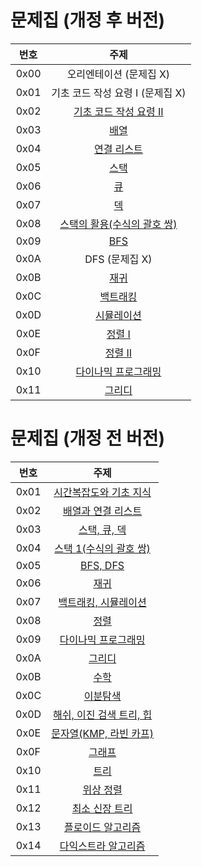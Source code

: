 # 문제집 (개정 후 버전)

| 번호 | 주제 |
| :--: | :--: |
| 0x00 | 오리엔테이션 (문제집 X) |
| 0x01 | 기초 코드 작성 요령 I (문제집 X) |
| 0x02 | [기초 코드 작성 요령 II](https://www.acmicpc.net/workbook/view/7306) |
| 0x03 | [배열](https://www.acmicpc.net/workbook/view/7307) |
| 0x04 | [연결 리스트](https://www.acmicpc.net/workbook/view/7308) |
| 0x05 | [스택](https://www.acmicpc.net/workbook/view/7309) |
| 0x06 | [큐](https://www.acmicpc.net/workbook/view/7310) |
| 0x07 | [덱](https://www.acmicpc.net/workbook/view/7311) |
| 0x08 | [스택의 활용(수식의 괄호 쌍)](https://www.acmicpc.net/workbook/view/7312) |
| 0x09 | [BFS](https://www.acmicpc.net/workbook/view/7313) |
| 0x0A | DFS (문제집 X) |
| 0x0B | [재귀](https://www.acmicpc.net/workbook/view/7314) |
| 0x0C | [백트래킹](https://www.acmicpc.net/workbook/view/7315) |
| 0x0D | [시뮬레이션](https://www.acmicpc.net/workbook/view/7316) |
| 0x0E | [정렬 I](https://www.acmicpc.net/workbook/view/7317) |
| 0x0F | [정렬 II](https://www.acmicpc.net/workbook/view/7318) |
| 0x10 | [다이나믹 프로그래밍](https://www.acmicpc.net/workbook/view/7319) |
| 0x11 | [그리디](https://www.acmicpc.net/workbook/view/7320) |


# 문제집 (개정 전 버전)

| 번호 | 주제 |
| :---: | :---: |
| 0x01 | [시간복잡도와 기초 지식](https://www.acmicpc.net/workbook/view/7286) |
| 0x02 | [배열과 연결 리스트](https://www.acmicpc.net/workbook/view/7287) |
| 0x03 | [스택, 큐, 덱](https://www.acmicpc.net/workbook/view/7288) |
| 0x04 | [스택 1(수식의 괄호 쌍)](https://www.acmicpc.net/workbook/view/7289) |
| 0x05 | [BFS, DFS](https://www.acmicpc.net/workbook/view/7290) |
| 0x06 | [재귀](https://www.acmicpc.net/workbook/view/7291) |
| 0x07 | [백트래킹, 시뮬레이션](https://www.acmicpc.net/workbook/view/7292) |
| 0x08 | [정렬](https://www.acmicpc.net/workbook/view/7293) |
| 0x09 | [다이나믹 프로그래밍](https://www.acmicpc.net/workbook/view/7294) |
| 0x0A | [그리디](https://www.acmicpc.net/workbook/view/7295) |
| 0x0B | [수학](https://www.acmicpc.net/workbook/view/7296) |
| 0x0C | [이분탐색](https://www.acmicpc.net/workbook/view/7297) |
| 0x0D | [해쉬, 이진 검색 트리, 힙](https://www.acmicpc.net/workbook/view/7298) |
| 0x0E | [문자열(KMP, 라빈 카프)](https://www.acmicpc.net/workbook/view/7299) |
| 0x0F | [그래프](https://www.acmicpc.net/workbook/view/7300) |
| 0x10 | [트리](https://www.acmicpc.net/workbook/view/7301) |
| 0x11 | [위상 정렬](https://www.acmicpc.net/workbook/view/7302) |
| 0x12 | [최소 신장 트리](https://www.acmicpc.net/workbook/view/7303) |
| 0x13 | [플로이드 알고리즘](https://www.acmicpc.net/workbook/view/7304) |
| 0x14 | [다익스트라 알고리즘](https://www.acmicpc.net/workbook/view/7305) |






